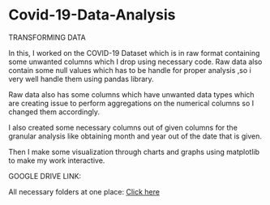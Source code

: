 # Covid-19-Data-Analysis
TRANSFORMING DATA

In  this, I worked on the COVID-19 Dataset which is in raw format containing some  unwanted columns which I drop using necessary code. Raw data also contain some  null values which has to  be handle  for proper analysis ,so  i  very well handle them using pandas library.

Raw data also  has some columns which have unwanted data types which are creating issue to  perform  aggregations on the numerical columns  so I changed them accordingly.

I also created some necessary columns out of given columns for the granular analysis  like obtaining month and year out of the date that is  given.

Then I make some visualization through charts and graphs using matplotlib to make my work interactive.

GOOGLE DRIVE LINK:

All necessary folders at one place:  [Click here](https://drive.google.com/drive/folders/145nXMT3kTqiwjMT5rtsCZfdzeXZVTawI?usp=share_link)
